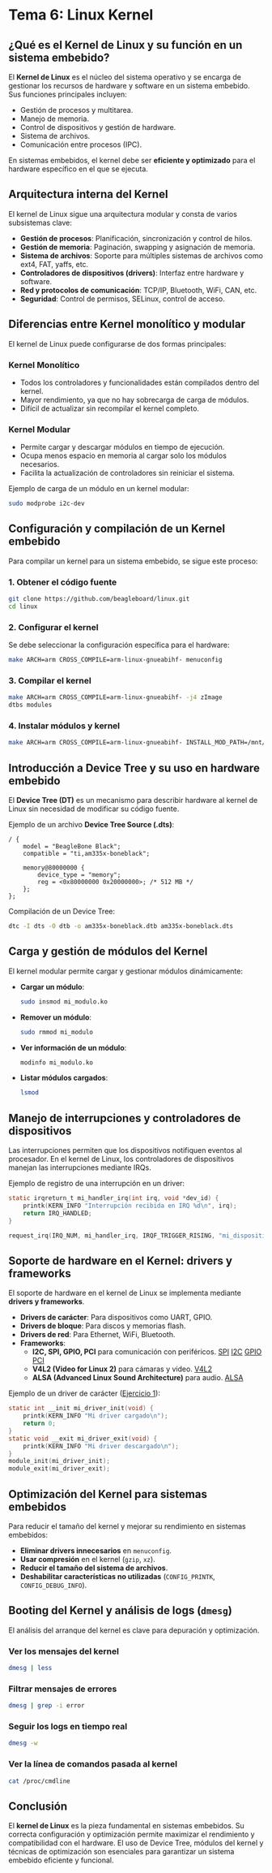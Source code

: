 # Tema 6: Linux Kernel

## ¿Qué es el Kernel de Linux y su función en un sistema embebido?
El **Kernel de Linux** es el núcleo del sistema operativo y se encarga de gestionar los recursos de hardware y software en un sistema embebido. Sus funciones principales incluyen:

- Gestión de procesos y multitarea.
- Manejo de memoria.
- Control de dispositivos y gestión de hardware.
- Sistema de archivos.
- Comunicación entre procesos (IPC).

En sistemas embebidos, el kernel debe ser **eficiente y optimizado** para el hardware específico en el que se ejecuta.

## Arquitectura interna del Kernel
El kernel de Linux sigue una arquitectura modular y consta de varios subsistemas clave:

- **Gestión de procesos**: Planificación, sincronización y control de hilos.
- **Gestión de memoria**: Paginación, swapping y asignación de memoria.
- **Sistema de archivos**: Soporte para múltiples sistemas de archivos como ext4, FAT, yaffs, etc.
- **Controladores de dispositivos (drivers)**: Interfaz entre hardware y software.
- **Red y protocolos de comunicación**: TCP/IP, Bluetooth, WiFi, CAN, etc.
- **Seguridad**: Control de permisos, SELinux, control de acceso.

## Diferencias entre Kernel monolítico y modular
El kernel de Linux puede configurarse de dos formas principales:

### Kernel Monolítico
- Todos los controladores y funcionalidades están compilados dentro del kernel.
- Mayor rendimiento, ya que no hay sobrecarga de carga de módulos.
- Difícil de actualizar sin recompilar el kernel completo.

### Kernel Modular
- Permite cargar y descargar módulos en tiempo de ejecución.
- Ocupa menos espacio en memoria al cargar solo los módulos necesarios.
- Facilita la actualización de controladores sin reiniciar el sistema.

Ejemplo de carga de un módulo en un kernel modular:
```bash
sudo modprobe i2c-dev
```

## Configuración y compilación de un Kernel embebido
Para compilar un kernel para un sistema embebido, se sigue este proceso:

### 1. Obtener el código fuente
```bash
git clone https://github.com/beagleboard/linux.git
cd linux
```

### 2. Configurar el kernel
Se debe seleccionar la configuración específica para el hardware:
```bash
make ARCH=arm CROSS_COMPILE=arm-linux-gnueabihf- menuconfig
```

### 3. Compilar el kernel
```bash
make ARCH=arm CROSS_COMPILE=arm-linux-gnueabihf- -j4 zImage
dtbs modules
```

### 4. Instalar módulos y kernel
```bash
make ARCH=arm CROSS_COMPILE=arm-linux-gnueabihf- INSTALL_MOD_PATH=/mnt/rootfs modules_install
```

## Introducción a Device Tree y su uso en hardware embebido
El **Device Tree (DT)** es un mecanismo para describir hardware al kernel de Linux sin necesidad de modificar su código fuente.

Ejemplo de un archivo **Device Tree Source (.dts)**:
```dts
/ {
    model = "BeagleBone Black";
    compatible = "ti,am335x-boneblack";

    memory@80000000 {
        device_type = "memory";
        reg = <0x80000000 0x20000000>; /* 512 MB */
    };
};
```

Compilación de un Device Tree:
```bash
dtc -I dts -O dtb -o am335x-boneblack.dtb am335x-boneblack.dts
```

## Carga y gestión de módulos del Kernel
El kernel modular permite cargar y gestionar módulos dinámicamente:

- **Cargar un módulo**:
  ```bash
  sudo insmod mi_modulo.ko
  ```
- **Remover un módulo**:
  ```bash
  sudo rmmod mi_modulo
  ```
- **Ver información de un módulo**:
  ```bash
  modinfo mi_modulo.ko
  ```
- **Listar módulos cargados**:
  ```bash
  lsmod
  ```

## Manejo de interrupciones y controladores de dispositivos
Las interrupciones permiten que los dispositivos notifiquen eventos al procesador. En el kernel de Linux, los controladores de dispositivos manejan las interrupciones mediante IRQs.

Ejemplo de registro de una interrupción en un driver:
```c
static irqreturn_t mi_handler_irq(int irq, void *dev_id) {
    printk(KERN_INFO "Interrupción recibida en IRQ %d\n", irq);
    return IRQ_HANDLED;
}

request_irq(IRQ_NUM, mi_handler_irq, IRQF_TRIGGER_RISING, "mi_dispositivo", NULL);
```

## Soporte de hardware en el Kernel: drivers y frameworks
El soporte de hardware en el kernel de Linux se implementa mediante **drivers y frameworks**.

- **Drivers de carácter**: Para dispositivos como UART, GPIO.
- **Drivers de bloque**: Para discos y memorias flash.
- **Drivers de red**: Para Ethernet, WiFi, Bluetooth.
- **Frameworks**:
  - **I2C, SPI, GPIO, PCI** para comunicación con periféricos. [SPI](https://www.kernel.org/doc/html/v4.14/driver-api/spi.html) [I2C](https://www.kernel.org/doc/html/v4.14/driver-api/i2c.html) [GPIO](https://www.kernel.org/doc/html/v4.17/driver-api/gpio/index.html) [PCI](https://www.kernel.org/doc/html/v5.5/PCI/index.html)
  - **V4L2 (Video for Linux 2)** para cámaras y video. [V4L2](https://www.kernel.org/doc/html/v4.9/media/uapi/v4l/v4l2.html)
  - **ALSA (Advanced Linux Sound Architecture)** para audio. [ALSA](https://www.kernel.org/doc/html/v4.19/sound/kernel-api/index.html)

Ejemplo de un driver de carácter ([Ejercicio 1](./Ejercicio%201/hello_kernel.c)):
```c
static int __init mi_driver_init(void) {
    printk(KERN_INFO "Mi driver cargado\n");
    return 0;
}
static void __exit mi_driver_exit(void) {
    printk(KERN_INFO "Mi driver descargado\n");
}
module_init(mi_driver_init);
module_exit(mi_driver_exit);
```

## Optimización del Kernel para sistemas embebidos
Para reducir el tamaño del kernel y mejorar su rendimiento en sistemas embebidos:

- **Eliminar drivers innecesarios** en `menuconfig`.
- **Usar compresión** en el kernel (`gzip`, `xz`).
- **Reducir el tamaño del sistema de archivos**.
- **Deshabilitar características no utilizadas** (`CONFIG_PRINTK`, `CONFIG_DEBUG_INFO`).

## Booting del Kernel y análisis de logs (`dmesg`)
El análisis del arranque del kernel es clave para depuración y optimización.

### Ver los mensajes del kernel
```bash
dmesg | less
```

### Filtrar mensajes de errores
```bash
dmesg | grep -i error
```

### Seguir los logs en tiempo real
```bash
dmesg -w
```

### Ver la línea de comandos pasada al kernel
```bash
cat /proc/cmdline
```

## Conclusión
El **kernel de Linux** es la pieza fundamental en sistemas embebidos. Su correcta configuración y optimización permite maximizar el rendimiento y compatibilidad con el hardware. El uso de Device Tree, módulos del kernel y técnicas de optimización son esenciales para garantizar un sistema embebido eficiente y funcional.


